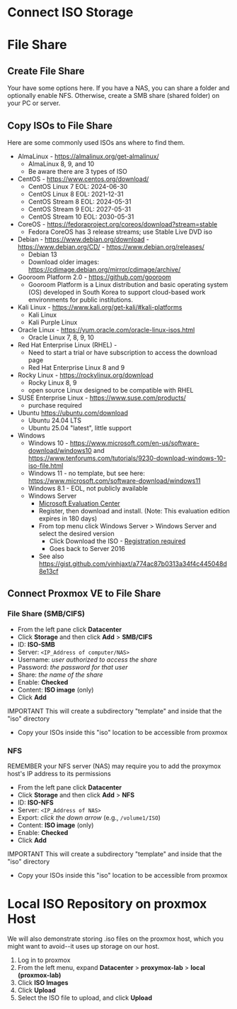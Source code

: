 # Connect ISO Storage

# File Share
## Create File Share
Your have some options here. If you have a NAS, you can share a folder and optionally enable NFS. Otherwise, create a SMB share (shared folder) on your PC or server.

## Copy ISOs to File Share
Here are some commonly used ISOs ans where to find them.
- AlmaLinux - https://almalinux.org/get-almalinux/
  - AlmaLinux 8, 9, and 10
  - Be aware there are 3 types of ISO
- CentOS - https://www.centos.org/download/
  - CentOS Linux 7 EOL: 2024-06-30
  - CentOS Linux 8 EOL: 2021-12-31
  - CentOS Stream 8 EOL: 2024-05-31
  - CentOS Stream 9 EOL: 2027-05-31
  - CentOS Stream 10 EOL: 2030-05-31
- CoreOS - https://fedoraproject.org/coreos/download?stream=stable
  - Fedora CoreOS has 3 release streams; use Stable Live DVD iso
- Debian - https://www.debian.org/download - https://www.debian.org/CD/ - https://www.debian.org/releases/
  - Debian 13
  - Download older images: https://cdimage.debian.org/mirror/cdimage/archive/
- Gooroom Platform 2.0 - https://github.com/gooroom
  - Gooroom Platform is a Linux distribution and basic operating system (OS) developed in South Korea to support cloud-based work environments for public institutions.
- Kali Linux - https://www.kali.org/get-kali/#kali-platforms
  - Kali Linux
  - Kali Purple Linux
- Oracle Linux - https://yum.oracle.com/oracle-linux-isos.html
  - Oracle Linux 7, 8, 9, 10
- Red Hat Enterprise Linux (RHEL) - 
  - Need to start a trial or have subscription to access the download page
  - Red Hat Enterprise Linux 8 and 9
- Rocky Linux - https://rockylinux.org/download
  - Rocky Linux 8, 9
  - open source Linux designed to be compatible with RHEL
- SUSE Enterprise Linux - https://www.suse.com/products/
  - purchase required
- Ubuntu https://ubuntu.com/download
  - Ubuntu 24.04 LTS
  - Ubuntu 25.04 "latest", little support
- Windows
  - Windows 10 - https://www.microsoft.com/en-us/software-download/windows10 and https://www.tenforums.com/tutorials/9230-download-windows-10-iso-file.html
  - Windows 11 - no template, but see here: https://www.microsoft.com/software-download/windows11
  - Windows 8.1 - EOL, not publicly available
  - Windows Server
    - [Microsoft Evaluation Center](https://www.microsoft.com/en-us/evalcenter/)
    -  Register, then download and install. (Note: This evaluation edition expires in 180 days) 
    - From top menu click Windows Server > Windows Server and select the desired version
      - Click Download the ISO - <ins>Registration required</ins>
      -  Goes back to Server 2016
    -  See also https://gist.github.com/vinhjaxt/a774ac87b0313a34f4c445048d8e13cf

## Connect Proxmox VE to File Share
### File Share (SMB/CIFS)
- From the left pane click **Datacenter**
- Click **Storage** and then click **Add** > **SMB/CIFS**
- ID: **ISO-SMB**
- Server: `<IP_Address of computer/NAS>`
- Username: *user authorized to access the share*
- Password: *the password for that user*
- Share: *the name of the share*
- Enable: **Checked**
- Content: **ISO image** (only)
- Click **Add**

IMPORTANT This will create a subdirectory "template" and inside that the "iso" directory
- Copy your ISOs inside this "iso" location to be accessible from proxmox

### NFS
REMEMBER your NFS server (NAS) may require you to add the proxymox host's IP address to its permissions
- From the left pane click **Datacenter**
- Click **Storage** and then click **Add** > **NFS**
- ID: **ISO-NFS**
- Server: `<IP_Address of NAS>`
- Export: *click the down arrow* (e.g., `/volume1/ISO`)
- Content: **ISO image** (only)
- Enable: **Checked**
- Click **Add**

IMPORTANT This will create a subdirectory "template" and inside that the "iso" directory
- Copy your ISOs inside this "iso" location to be accessible from proxmox

# Local ISO Repository on proxmox Host
We will also demonstrate storing .iso files on the proxmox host, which you might want to avoid--it uses up storage on our host.

1. Log in to proxmox
2. From the left menu, expand **Datacenter** > **proxymox-lab** > **local (proxmox-lab)**
3. Click **ISO Images**
4. Click **Upload**
5. Select the ISO file to upload, and click **Upload**
